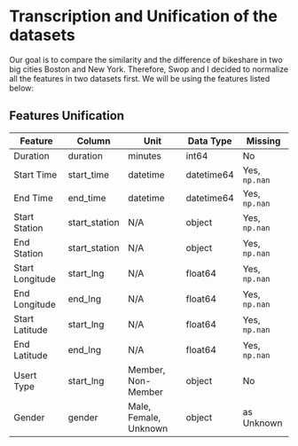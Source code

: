 # Transcription and Unification of the datasets

Our goal is to compare the similarity and the difference of bikeshare in two big cities Boston and New York. Therefore, Swop and I decided to normalize all the features in two datasets first. We will be using the features listed below: 

## Features Unification

| Feature | Column | Unit | Data Type | Missing |
|---|---|---|---|---|
| Duration | duration | minutes | int64 | No | 
| Start Time | start_time | datetime | datetime64 | Yes, `np.nan` |
| End Time | end_time | datetime | datetime64 | Yes, `np.nan` |
| Start Station | start_station | N/A | object | Yes, `np.nan` |
| End Station | start_station | N/A | object | Yes, `np.nan` |
| Start Longitude | start_lng | N/A | float64 | Yes, `np.nan` |
| End Longitude | end_lng | N/A | float64 | Yes, `np.nan` |
| Start Latitude | start_lng | N/A | float64 | Yes, `np.nan` |
| End Latitude | end_lng | N/A | float64 | Yes, `np.nan` |
| Usert Type | start_lng | Member, Non-Member | object | No |
| Gender | gender | Male, Female, Unknown | object | as Unknown |
